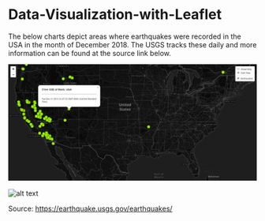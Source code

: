 # Data-Visualization-with-Leaflet
The below charts depict areas where earthquakes were recorded in the USA in the month of December 2018. The USGS tracks these daily and more information can be found at the source link below.

![alt text](https://github.com/mccallkm/Data-Visualization-with-Leaflet/blob/master/darkmap.PNG)

![alt text](hhttps://github.com/mccallkm/Data-Visualization-with-Leaflet/blob/master/streetmap.PNG)

Source: https://earthquake.usgs.gov/earthquakes/

